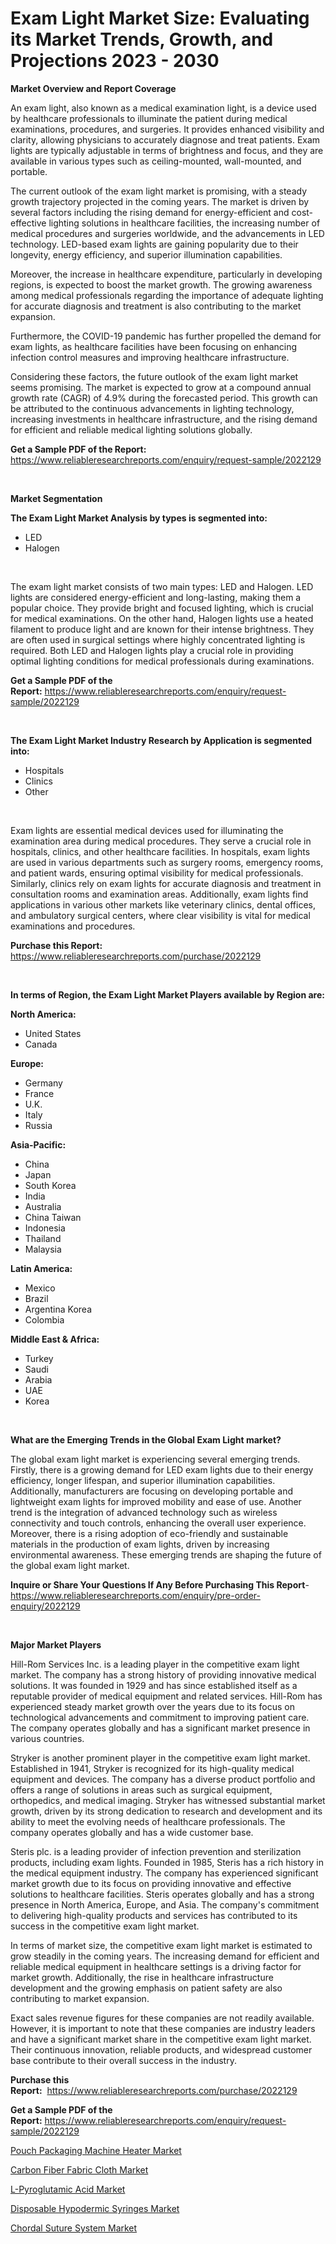 <p><h1>Exam Light Market Size: Evaluating its Market Trends, Growth, and Projections 2023 - 2030</h1></p><p><strong>Market Overview and Report Coverage</strong></p>
<p><p>An exam light, also known as a medical examination light, is a device used by healthcare professionals to illuminate the patient during medical examinations, procedures, and surgeries. It provides enhanced visibility and clarity, allowing physicians to accurately diagnose and treat patients. Exam lights are typically adjustable in terms of brightness and focus, and they are available in various types such as ceiling-mounted, wall-mounted, and portable.</p><p>The current outlook of the exam light market is promising, with a steady growth trajectory projected in the coming years. The market is driven by several factors including the rising demand for energy-efficient and cost-effective lighting solutions in healthcare facilities, the increasing number of medical procedures and surgeries worldwide, and the advancements in LED technology. LED-based exam lights are gaining popularity due to their longevity, energy efficiency, and superior illumination capabilities.</p><p>Moreover, the increase in healthcare expenditure, particularly in developing regions, is expected to boost the market growth. The growing awareness among medical professionals regarding the importance of adequate lighting for accurate diagnosis and treatment is also contributing to the market expansion.</p><p>Furthermore, the COVID-19 pandemic has further propelled the demand for exam lights, as healthcare facilities have been focusing on enhancing infection control measures and improving healthcare infrastructure.</p><p>Considering these factors, the future outlook of the exam light market seems promising. The market is expected to grow at a compound annual growth rate (CAGR) of 4.9% during the forecasted period. This growth can be attributed to the continuous advancements in lighting technology, increasing investments in healthcare infrastructure, and the rising demand for efficient and reliable medical lighting solutions globally.</p></p>
<p><strong>Get a Sample PDF of the Report:</strong> <a href="https://www.reliableresearchreports.com/enquiry/request-sample/2022129">https://www.reliableresearchreports.com/enquiry/request-sample/2022129</a></p>
<p>&nbsp;</p>
<p><strong>Market Segmentation</strong></p>
<p><strong>The Exam Light Market Analysis by types is segmented into:</strong></p>
<p><ul><li>LED</li><li>Halogen</li></ul></p>
<p>&nbsp;</p>
<p><p>The exam light market consists of two main types: LED and Halogen. LED lights are considered energy-efficient and long-lasting, making them a popular choice. They provide bright and focused lighting, which is crucial for medical examinations. On the other hand, Halogen lights use a heated filament to produce light and are known for their intense brightness. They are often used in surgical settings where highly concentrated lighting is required. Both LED and Halogen lights play a crucial role in providing optimal lighting conditions for medical professionals during examinations.</p></p>
<p><strong>Get a Sample PDF of the Report:</strong>&nbsp;<a href="https://www.reliableresearchreports.com/enquiry/request-sample/2022129">https://www.reliableresearchreports.com/enquiry/request-sample/2022129</a></p>
<p>&nbsp;</p>
<p><strong>The Exam Light Market Industry Research by Application is segmented into:</strong></p>
<p><ul><li>Hospitals</li><li>Clinics</li><li>Other</li></ul></p>
<p>&nbsp;</p>
<p><p>Exam lights are essential medical devices used for illuminating the examination area during medical procedures. They serve a crucial role in hospitals, clinics, and other healthcare facilities. In hospitals, exam lights are used in various departments such as surgery rooms, emergency rooms, and patient wards, ensuring optimal visibility for medical professionals. Similarly, clinics rely on exam lights for accurate diagnosis and treatment in consultation rooms and examination areas. Additionally, exam lights find applications in various other markets like veterinary clinics, dental offices, and ambulatory surgical centers, where clear visibility is vital for medical examinations and procedures.</p></p>
<p><strong>Purchase this Report:</strong>&nbsp; <a href="https://www.reliableresearchreports.com/purchase/2022129">https://www.reliableresearchreports.com/purchase/2022129</a></p>
<p>&nbsp;</p>
<p><strong>In terms of Region, the Exam Light Market Players available by Region are:</strong></p>
<p>
    <p> <strong> North America: </strong>
        <ul>
            <li>United States</li>
            <li>Canada</li>
        </ul>
        </p> 
    <p> <strong> Europe: </strong>
        <ul>
            <li>Germany</li>
            <li>France</li>
            <li>U.K.</li>
            <li>Italy</li>
            <li>Russia</li>
        </ul>
        </p> 
    <p> <strong> Asia-Pacific: </strong>
        <ul>
            <li>China</li>
            <li>Japan</li>
            <li>South Korea</li>
            <li>India</li>
            <li>Australia</li>
            <li>China Taiwan</li>
            <li>Indonesia</li>
            <li>Thailand</li>
            <li>Malaysia</li>
        </ul>
        </p> 
    <p> <strong> Latin America: </strong>
        <ul>
            <li>Mexico</li>
            <li>Brazil</li>
            <li>Argentina Korea</li>
            <li>Colombia</li>
        </ul>
        </p> 
    <p> <strong> Middle East & Africa: </strong>
        <ul>
            <li>Turkey</li>
            <li>Saudi</li>
            <li>Arabia</li>
            <li>UAE</li>
            <li>Korea</li>
        </ul>
    </p>
    </p>
<p>&nbsp;</p>
<p><strong>What are the Emerging Trends in the Global Exam Light market?</strong></p>
<p><p>The global exam light market is experiencing several emerging trends. Firstly, there is a growing demand for LED exam lights due to their energy efficiency, longer lifespan, and superior illumination capabilities. Additionally, manufacturers are focusing on developing portable and lightweight exam lights for improved mobility and ease of use. Another trend is the integration of advanced technology such as wireless connectivity and touch controls, enhancing the overall user experience. Moreover, there is a rising adoption of eco-friendly and sustainable materials in the production of exam lights, driven by increasing environmental awareness. These emerging trends are shaping the future of the global exam light market.</p></p>
<p><strong>Inquire or Share Your Questions If Any Before Purchasing This Report</strong>- <a href="https://www.reliableresearchreports.com/enquiry/pre-order-enquiry/2022129">https://www.reliableresearchreports.com/enquiry/pre-order-enquiry/2022129</a></p>
<p>&nbsp;</p>
<p><strong>Major Market Players</strong></p>
<p><p>Hill-Rom Services Inc. is a leading player in the competitive exam light market. The company has a strong history of providing innovative medical solutions. It was founded in 1929 and has since established itself as a reputable provider of medical equipment and related services. Hill-Rom has experienced steady market growth over the years due to its focus on technological advancements and commitment to improving patient care. The company operates globally and has a significant market presence in various countries.</p><p>Stryker is another prominent player in the competitive exam light market. Established in 1941, Stryker is recognized for its high-quality medical equipment and devices. The company has a diverse product portfolio and offers a range of solutions in areas such as surgical equipment, orthopedics, and medical imaging. Stryker has witnessed substantial market growth, driven by its strong dedication to research and development and its ability to meet the evolving needs of healthcare professionals. The company operates globally and has a wide customer base.</p><p>Steris plc. is a leading provider of infection prevention and sterilization products, including exam lights. Founded in 1985, Steris has a rich history in the medical equipment industry. The company has experienced significant market growth due to its focus on providing innovative and effective solutions to healthcare facilities. Steris operates globally and has a strong presence in North America, Europe, and Asia. The company's commitment to delivering high-quality products and services has contributed to its success in the competitive exam light market.</p><p>In terms of market size, the competitive exam light market is estimated to grow steadily in the coming years. The increasing demand for efficient and reliable medical equipment in healthcare settings is a driving factor for market growth. Additionally, the rise in healthcare infrastructure development and the growing emphasis on patient safety are also contributing to market expansion.</p><p>Exact sales revenue figures for these companies are not readily available. However, it is important to note that these companies are industry leaders and have a significant market share in the competitive exam light market. Their continuous innovation, reliable products, and widespread customer base contribute to their overall success in the industry.</p></p>
<p><strong>Purchase this Report:</strong>&nbsp;&nbsp;<a href="https://www.reliableresearchreports.com/purchase/2022129">https://www.reliableresearchreports.com/purchase/2022129</a></p>
<p></p>
<p><strong>Get a Sample PDF of the Report:</strong>&nbsp;<a href="https://www.reliableresearchreports.com/enquiry/request-sample/2022129">https://www.reliableresearchreports.com/enquiry/request-sample/2022129</a></p>
<p><p><a href="https://medium.com/@coltruecker/pouch-packaging-machine-heater-market-size-market-outlook-and-market-forecast-2023-to-2030-329bb49e895e">Pouch Packaging Machine Heater Market</a></p><p><a href="https://medium.com/@malliekozey2023/carbon-fiber-fabric-cloth-market-share-evolution-and-market-growth-trends-2023-2030-1ee304e2940f">Carbon Fiber Fabric Cloth Market</a></p><p><a href="https://medium.com/@prakrishnarp23/l-pyroglutamic-acid-market-the-key-to-successful-business-strategy-forecast-till-2030-160009f643a7">L-Pyroglutamic Acid Market</a></p><p><a href="https://github.com/CliffMedina6/Market-Research-Report-List-1/blob/main/disposable-hypodermic-syringes-market.md">Disposable Hypodermic Syringes Market</a></p><p><a href="https://github.com/RickHolmes3/Market-Research-Report-List-1/blob/main/chordal-suture-system-market.md">Chordal Suture System Market</a></p></p>